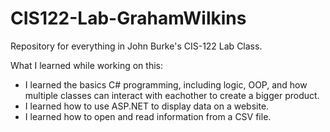 # CIS122-Lab-GrahamWilkins
Repository for everything in John Burke's CIS-122 Lab Class.

What I learned while working on this:
* I learned the basics C# programming, including logic, OOP, and how multiple classes can interact with eachother to create a bigger product.
* I learned how to use ASP.NET to display data on a website.
* I learned how to open and read information from a CSV file.
